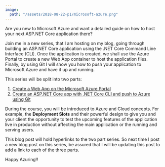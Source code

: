 ```yaml
---
image:
  path: "/assets/2018-08-22-p1/microsoft-azure.png"
---
```


Are you new to Microsoft Azure and want a detailed guide on how to host your next ASP.NET Core application there? 

Join me in a new series, that I am hosting on my blog, going through building an ASP.NET Core application using the .NET Core Command Line Interface (CLI). Once the application is created, we shall use the Azure Portal to create a new Web App container to host the application files. Finally, by using Git I will show you how to push your application to Microsoft Azure and have it up and running.

This series will be split into two parts:

1. [Create a Web App on the Microsoft Azure Portal](https://www.bilalhaidar.com/2018/09/create-a-web-app-on-the-microsoft-azure-portal)
2. [Create an ASP.NET Core app with .NET Core CLI and push to Azure using Git](https://www.bilalhaidar.com/2018/09/create-aspnet-core-app-with-dotnet-cli-and-push-to-azure-using-git)

During the course, you will be introduced to Azure and Cloud concepts. For example, the **Deployment Slots** and their powerful design to give you and your client the opportunity to test the upcoming features of the application live in production without affecting the main application or the running and serving users.

This blog post will hold hyperlinks to the two part series. So next time I post a new blog post on this series, be assured that I will be updating this post to add a link to each of the three parts.

Happy Azuring!!

